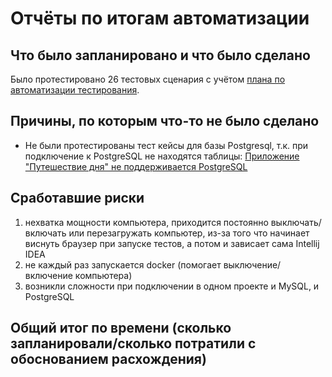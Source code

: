 # Отчёты по итогам автоматизации
## Что было запланировано и что было сделано
Было протестировано 26 тестовых сценария с учётом  [плана по автоматизации тестирования](https://github.com/testveraspir/java_diplom/blob/master/Documetation/Plan.md).

## Причины, по которым что-то не было сделано
- Не были протестированы тест кейсы для базы Postgresql, т.к. при подключение к PostgreSQL не находятся таблицы: [Приложение "Путешествие дня" не поддерживается PostgreSQL](https://github.com/testveraspir/java_diplom/issues/11)

## Сработавшие риски
1. нехватка мощности компьютера, приходится постоянно выключать/включать или перезагружать компьютер, из-за того что начинает виснуть браузер при запуске тестов, а потом и зависает сама Intellij IDEA
1. не каждый раз запускается docker (помогает выключение/включение компьютера)
1. возникли сложности при подключении в одном проекте и MySQL, и PostgreSQL

## Общий итог по времени (сколько запланировали/сколько потратили с обоснованием расхождения)
